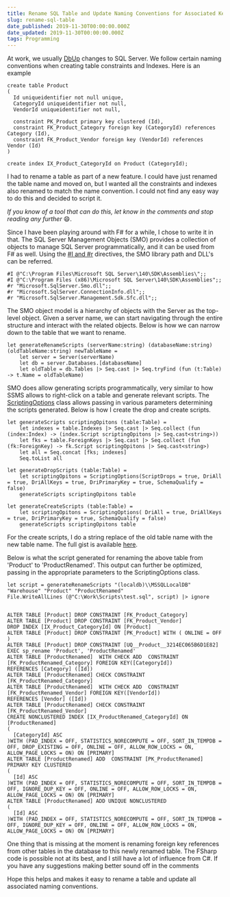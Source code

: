 ```yaml
---
title: Rename SQL Table and Update Naming Conventions for Associated Keys and Constraints
slug: rename-sql-table
date_published: 2019-11-30T00:00:00.000Z
date_updated: 2019-11-30T00:00:00.000Z
tags: Programming
---
```


At work, we usually [DbUp](https://dbup.github.io/) changes to SQL Server. We follow certain naming conventions when creating table constraints and Indexes. Here is an example

    create table Product
    (
      Id uniqueidentifier not null unique,
      CategoryId uniqueidentifier not null,
      VendorId uniqueidentifier not null,
    
      constraint PK_Product primary key clustered (Id),
      constraint FK_Product_Category foreign key (CategoryId) references Category (Id),
      constraint FK_Product_Vendor foreign key (VendorId) references Vendor (Id)
    )
    
    create index IX_Product_CategoryId on Product (CategoryId);
    

I had to rename a table as part of a new feature. I could have just renamed the table name and moved on, but I wanted all the constraints and indexes also renamed to match the name convention. I could not find any easy way to do this and decided to script it.

*If you know of a tool that can do this, let know in the comments and stop reading any further* :smile:.

Since I have been playing around with F# for a while, I chose to write it in that. The SQL Server Management Objects (SMO) provides a collection of objects to manage SQL Server programmatically, and it can be used from F# as well. Using the [#I and #r](https://docs.microsoft.com/en-us/dotnet/fsharp/tutorials/fsharp-interactive/#differences-between-the-interactive-scripting-and-compiled-environments) directives, the SMO library path and DLL's can be referred.

    #I @"C:\Program Files\Microsoft SQL Server\140\SDK\Assemblies\";;
    #I @"C:\Program Files (x86)\Microsoft SQL Server\140\SDK\Assemblies";;
    #r "Microsoft.SqlServer.Smo.dll";;
    #r "Microsoft.SqlServer.ConnectionInfo.dll";;
    #r "Microsoft.SqlServer.Management.Sdk.Sfc.dll";;
    

The SMO object model is a hierarchy of objects with the Server as the top-level object. Given a server name, we can start navigating through the entire structure and interact with the related objects. Below is how we can narrow down to the table that we want to rename.

    let generateRenameScripts (serverName:string) (databaseName:string) (oldTableName:string) newTableName = 
        let server = Server(serverName)
        let db = server.Databases.[databaseName]
        let oldTable = db.Tables |> Seq.cast |> Seq.tryFind (fun (t:Table) -> t.Name = oldTableName)
    

SMO does allow generating scripts programmatically, very similar to how SSMS allows to right-click on a table and generate relevant scripts. The [ScriptingOptions](https://docs.microsoft.com/en-us/dotnet/api/microsoft.sqlserver.management.smo.scriptingoptions?view=sql-smo-140.17283.0) class allows passing in various parameters determining the scripts generated. Below is how I create the drop and create scripts.

    let generateScripts scriptingOpitons (table:Table) = 
        let indexes = table.Indexes |> Seq.cast |> Seq.collect (fun (index:Index) -> (index.Script scriptingOpitons |> Seq.cast<string>)) 
        let fks = table.ForeignKeys |> Seq.cast |> Seq.collect (fun (fk:ForeignKey) -> fk.Script scriptingOpitons |> Seq.cast<string>)
        let all = Seq.concat [fks; indexes]
        Seq.toList all
    
    let generateDropScripts (table:Table) =
        let scriptingOpitons = ScriptingOptions(ScriptDrops = true, DriAll = true, DriAllKeys = true, DriPrimaryKey = true, SchemaQualify = false)
        generateScripts scriptingOpitons table
    
    let generateCreateScripts (table:Table) =
        let scriptingOpitons = ScriptingOptions( DriAll = true, DriAllKeys = true, DriPrimaryKey = true, SchemaQualify = false)
        generateScripts scriptingOpitons table
    

For the create scripts, I do a string replace of the old table name with the new table name. The full gist is available [here](https://gist.github.com/rahulpnath/ffb2d67cf094d682c394faf11477323d).

Below is what the script generated for renaming the above table from 'Product' to 'ProductRenamed'. This output can further be optimized, passing in the appropriate parameters to the ScriptingOptions class.

    let script = generateRenameScripts "(localdb)\\MSSQLLocalDB" "Warehouse" "Product" "ProductRenamed"
    File.WriteAllLines (@"C:\Work\Scripts\test.sql", script) |> ignore
    

    ALTER TABLE [Product] DROP CONSTRAINT [FK_Product_Category]
    ALTER TABLE [Product] DROP CONSTRAINT [FK_Product_Vendor]
    DROP INDEX [IX_Product_CategoryId] ON [Product]
    ALTER TABLE [Product] DROP CONSTRAINT [PK_Product] WITH ( ONLINE = OFF )
    ALTER TABLE [Product] DROP CONSTRAINT [UQ__Product__3214EC065B6D1E82]
    EXEC sp_rename 'Product', 'ProductRenamed'
    ALTER TABLE [ProductRenamed]  WITH CHECK ADD  CONSTRAINT [FK_ProductRenamed_Category] FOREIGN KEY([CategoryId])
    REFERENCES [Category] ([Id])
    ALTER TABLE [ProductRenamed] CHECK CONSTRAINT [FK_ProductRenamed_Category]
    ALTER TABLE [ProductRenamed]  WITH CHECK ADD  CONSTRAINT [FK_ProductRenamed_Vendor] FOREIGN KEY([VendorId])
    REFERENCES [Vendor] ([Id])
    ALTER TABLE [ProductRenamed] CHECK CONSTRAINT [FK_ProductRenamed_Vendor]
    CREATE NONCLUSTERED INDEX [IX_ProductRenamed_CategoryId] ON [ProductRenamed]
    (
      [CategoryId] ASC
    )WITH (PAD_INDEX = OFF, STATISTICS_NORECOMPUTE = OFF, SORT_IN_TEMPDB = OFF, DROP_EXISTING = OFF, ONLINE = OFF, ALLOW_ROW_LOCKS = ON, ALLOW_PAGE_LOCKS = ON) ON [PRIMARY]
    ALTER TABLE [ProductRenamed] ADD  CONSTRAINT [PK_ProductRenamed] PRIMARY KEY CLUSTERED 
    (
      [Id] ASC
    )WITH (PAD_INDEX = OFF, STATISTICS_NORECOMPUTE = OFF, SORT_IN_TEMPDB = OFF, IGNORE_DUP_KEY = OFF, ONLINE = OFF, ALLOW_ROW_LOCKS = ON, ALLOW_PAGE_LOCKS = ON) ON [PRIMARY]
    ALTER TABLE [ProductRenamed] ADD UNIQUE NONCLUSTERED 
    (
      [Id] ASC
    )WITH (PAD_INDEX = OFF, STATISTICS_NORECOMPUTE = OFF, SORT_IN_TEMPDB = OFF, IGNORE_DUP_KEY = OFF, ONLINE = OFF, ALLOW_ROW_LOCKS = ON, ALLOW_PAGE_LOCKS = ON) ON [PRIMARY]
    

One thing that is missing at the moment is renaming foreign key references from other tables in the database to this newly renamed table. The FSharp code is possible not at its best, and I still have a lot of influence from C#. If you have any suggestions making better sound off in the comments

Hope this helps and makes it easy to rename a table and update all associated naming conventions.
